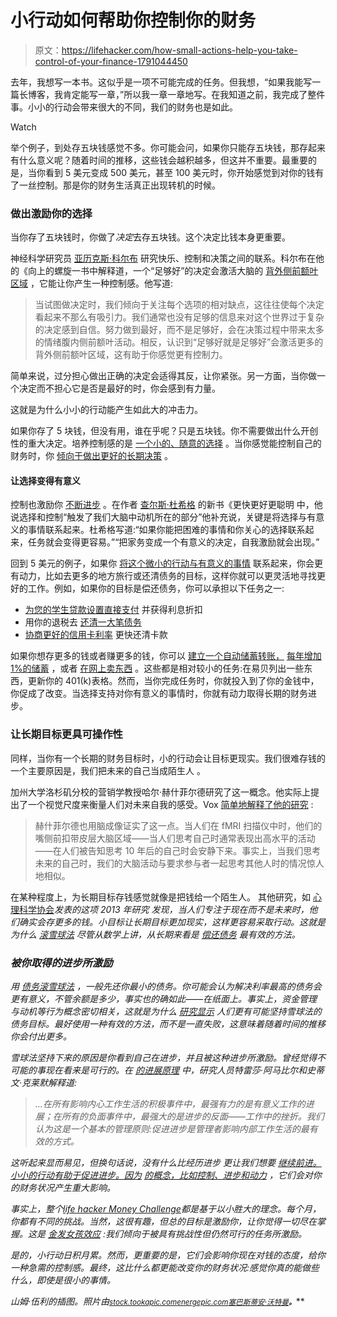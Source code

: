 # 小行动如何帮助你控制你的财务

> 原文：<https://lifehacker.com/how-small-actions-help-you-take-control-of-your-finance-1791044450>

去年，我想写一本书。这似乎是一项不可能完成的任务。但我想，“如果我能写一篇长博客，我肯定能写一章，”所以我一章一章地写。在我知道之前，我完成了整件事。小小的行动会带来很大的不同，我们的财务也是如此。

Watch

举个例子，到处存五块钱感觉不多。你可能会问，如果你只能存五块钱，那存起来有什么意义呢？随着时间的推移，这些钱会越积越多，但这并不重要。最重要的是，当你看到 5 美元变成 500 美元，甚至 100 美元时，你开始感觉到对你的钱有了一丝控制。那是你的财务生活真正出现转机的时候。

### 做出激励你的选择

当你存了五块钱时，你做了*决定*去存五块钱。这个决定比钱本身更重要。

神经科学研究员 [亚历克斯·科尔布](https://alexkorbphd.wordpress.com/) 研究快乐、控制和决策之间的联系。科尔布在他的《向上的螺旋一书中解释道，一个“足够好”的决定会激活大脑的 [背外侧前额叶区域](https://en.wikipedia.org/wiki/Dorsolateral_prefrontal_cortex) ，它能让你产生一种控制感。他写道:

> 当试图做决定时，我们倾向于关注每个选项的相对缺点，这往往使每个决定看起来不那么有吸引力。我们通常也没有足够的信息来对这个世界过于复杂的决定感到自信。努力做到最好，而不是足够好，会在决策过程中带来太多的情绪腹内侧前额叶活动。相反，认识到“足够好就是足够好”会激活更多的背外侧前额叶区域，这有助于你感觉更有控制力。

简单来说，过分担心做出正确的决定会适得其反，让你紧张。另一方面，当你做一个决定而不担心它是否是最好的时，你会感到有力量。

这就是为什么小小的行动能产生如此大的冲击力。

如果你存了 5 块钱，但没有用，谁在乎呢？只是五块钱。你不需要做出什么开创性的重大决定。培养控制感的是 [一个小的、随意的选择](https://lifehacker.com/create-small-choices-for-yourself-to-feel-in-control-of-1784948866) 。当你感觉能控制自己的财务时，你 [倾向于做出更好的长期决策](http://twocents.lifehacker.com/my-finances-sucked-until-i-conquered-my-fear-of-being-p-1724941320) 。

#### 让选择变得有意义

控制也激励你 [不断进步](http://lifehacker.com/motivate-yourself-to-finish-a-task-with-this-two-step-p-1777860759) 。在作者 [查尔斯·杜希格](http://lifehacker.com/im-charles-duhigg-and-this-is-how-i-work-1511638172) 的新书《更快更好更聪明 中，他说选择和控制“触发了我们大脑中动机所在的部分”他补充说，关键是将选择与有意义的事情联系起来。杜希格写道:“如果你能把困难的事情和你关心的选择联系起来，任务就会变得更容易。”“把家务变成一个有意义的决定，自我激励就会出现。”

回到 5 美元的例子，如果你 [将这个微小的行动与有意义的事情](https://lifehacker.com/the-first-thing-you-should-do-to-get-your-money-in-orde-1778951984) 联系起来，你会更有动力，比如去更多的地方旅行或还清债务的目标，这样你就可以更灵活地寻找更好的工作。例如，如果你的目标是偿还债务，你可以承担以下任务之一:

*   [为您的学生贷款设置直接支付](http://twocents.lifehacker.com/take-advantage-of-the-direct-debit-student-loan-disco-1713237822) 并获得利息折扣
*   用你的退税去 [还清一大笔债务](http://twocents.lifehacker.com/put-your-tax-refund-toward-debt-or-other-financial-goa-1691735041#_ga=1.222618779.1268082208.1431441811)
*   [协商更好的信用卡利率](http://lifehacker.com/negotiate-a-lower-credit-card-apr-with-this-script-1690542594) 更快还清卡款

如果你想存更多的钱或者赚更多的钱，你可以 [建立一个自动储蓄转账，](http://lifehacker.com/how-to-automate-your-finances-and-save-money-explained-1723625611) [每年增加 1%的储蓄](http://lifehacker.com/contribute-1-more-each-year-to-boost-your-retirement-s-1679979273) ，或者 [在网上卖东西](http://lifehacker.com/the-complete-guide-to-selling-your-unwanted-crap-for-mo-5981335) 。这些都是相对较小的任务:在易贝列出一些东西，更新你的 401(k)表格。然而，当你完成任务时，你就投入到了你的金钱中，你促成了改变。当选择支持对你有意义的事情时，你就有动力取得长期的财务进步。

### 让长期目标更具可操作性

同样，当你有一个长期的财务目标时，小的行动会让目标更现实。我们很难存钱的一个主要原因是，我们把未来的自己当成陌生人 。

加州大学洛杉矶分校的营销学教授哈尔·赫什菲尔德研究了这一概念。他实际上提出了一个视觉尺度来衡量人们对未来自我的感受。Vox [简单地解释了他的研究](http://www.vox.com/2014/12/18/7414105/procrastination-future-planning) :

> 赫什菲尔德也用脑成像证实了这一点。当人们在 fMRI 扫描仪中时，他们的嘴侧前扣带皮层大脑区域——当人们思考自己时通常表现出高水平的活动——在人们被告知思考 10 年后的自己时会安静下来。事实上，当我们思考未来的自己时，我们的大脑活动与要求参与者一起思考其他人时的情况惊人地相似。

在某种程度上，为长期目标存钱感觉就像是把钱给一个陌生人。 其他研究，如 [心理科学协会](http://journals.sagepub.com/doi/pdf/10.1177/0956797613512129)[](http://www.psychologicalscience.org/)*发表的这项 2013 年研究 发现，当人们专注于现在而不是未来时，他们确实会存更多的钱。小目标让长期目标更加现实，这样更容易采取行动。这就是为什么 [滚雪球法](https://en.wikipedia.org/wiki/Debt-snowball_method) 尽管从数学上讲，从长期来看是 [偿还债务](http://twocents.lifehacker.com/more-research-shows-that-the-snowball-method-is-the-bes-1790533681) 最有效的方法。*

### *被你取得的进步所激励*

*用 [债务滚雪球法](https://en.wikipedia.org/wiki/Debt-snowball_method) ，一般先还你最小的债务。你可能会认为解决利率最高的债务会更有意义，不管余额是多少，事实也的确如此——在纸面上。事实上，资金管理与动机等行为概念密切相关，这就是为什么 [研究显示](http://jcr.oxfordjournals.org/content/early/2016/08/08/jcr.ucw037) 人们更有可能坚持雪球法的债务目标。最好使用一种有效的方法，而不是一直失败，这意味着随着时间的推移你会付出更多。*

*雪球法坚持下来的原因是你看到自己在进步，并且被这种进步所激励。曾经觉得不可能的事现在看来是可行的。在 [*的进展原理*](https://www.amazon.com/gp/product/142219857X/ref=as_li_ss_tl?asc_campaign=InlineText&asc_refurl=https://lifehacker.com/how-small-actions-help-you-take-control-of-your-finance-1791044450&asc_source=&camp=1789&creative=390957&creativeASIN=142219857X&ie=UTF8&linkCode=as2&tag=kinjalifehackerlink-20) 中，研究人员特雷莎·阿马比尔和史蒂文·克莱默解释道:*

> *...在所有影响内心工作生活的积极事件中，最强有力的是有意义工作的进展；在所有的负面事件中，最强大的是进步的反面——工作中的挫折。我们认为这是一个基本的管理原则:促进进步是管理者影响内部工作生活的最有效的方式。*

*这听起来显而易见，但换句话说，没有什么比经历进步 更让我们想要 [继续前进。小小的行动有助于促进进步。因为](http://lifehacker.com/how-to-stay-motivated-in-life-and-work-using-the-goldil-1783132075) [的概念，比如控制、进步和动力](http://twocents.lifehacker.com/focus-on-these-four-concepts-to-finally-master-your-mon-1783552476) ，它们会对你的财务状况产生重大影响。*

*事实上，整个[life hacker Money Challenge](https://lifehacker.com/the-lifehacker-money-challenge-is-back-1790627747)都是基于以小胜大的理念。每个月，你都有不同的挑战。当然，这很有趣，但总的目标是激励你，让你觉得一切尽在掌握。这是 [金发女孩效应](http://lifehacker.com/stressing-yourself-a-bit-for-work-you-enjoy-can-be-heal-1784942904) :我们倾向于被具有挑战性但仍然可行的任务所激励。*

*是的，小行动日积月累。然而，更重要的是，它们会影响你现在对钱的态度，给你一种急需的控制感。最终，这比什么都更能改变你的财务状况:感觉你真的能做些什么，即使是很小的事情。*

*山姆·伍利的插图。照片由[<small>*stock.tookapic.com*</small>](https://stock.tookapic.com/photos/7003)<small></small>*[<small>*energepic.com*</small>](https://www.pexels.com/u/energepic-com-27411/)<small></small>*[<small>*塞巴斯蒂安·沃特曼*</small>](https://www.pexels.com/u/sebastian-voortman-44106/)<small>**。**</small>***
